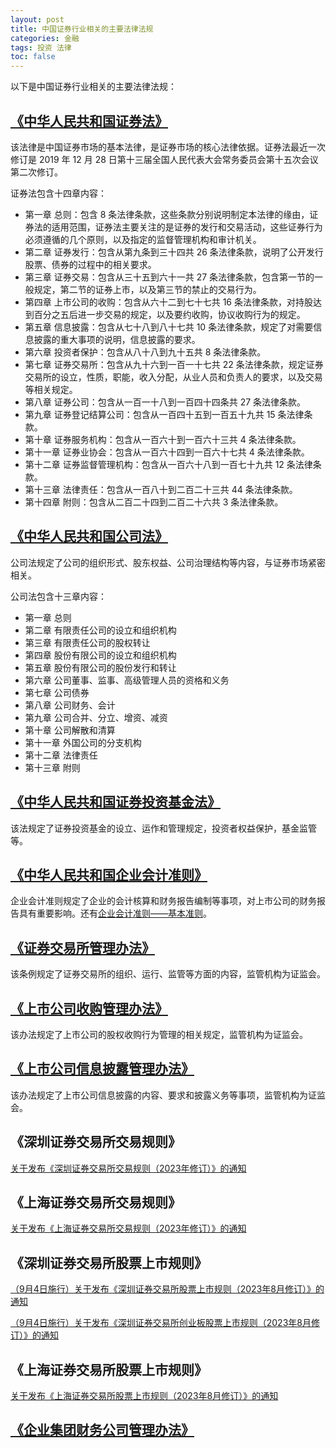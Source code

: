 ```yaml
---
layout: post
title: 中国证券行业相关的主要法律法规
categories: 金融
tags: 投资 法律
toc: false
---
```


以下是中国证券行业相关的主要法律法规：

## [**《中华人民共和国证券法》**](https://www.gov.cn/xinwen/2019-12/29/content_5464866.htm)

该法律是中国证券市场的基本法律，是证券市场的核心法律依据。证券法最近一次修订是 2019 年 12 月 28 日第十三届全国人民代表大会常务委员会第十五次会议第二次修订。

证券法包含十四章内容：

* 第一章 总则：包含 8 条法律条款，这些条款分别说明制定本法律的缘由，证券法的适用范围，证券法主要关注的是证券的发行和交易活动，这些证券行为必须遵循的几个原则，以及指定的监督管理机构和审计机关。
* 第二章 证券发行：包含从第九条到三十四共 26 条法律条款，说明了公开发行股票、债券的过程中的相关要求。
* 第三章 证券交易：包含从三十五到六十一共 27 条法律条款，包含第一节的一般规定，第二节的证券上市，以及第三节的禁止的交易行为。
* 第四章 上市公司的收购：包含从六十二到七十七共 16 条法律条款，对持股达到百分之五后进一步交易的规定，以及要约收购，协议收购行为的规定。
* 第五章 信息披露：包含从七十八到八十七共 10 条法律条款，规定了对需要信息披露的重大事项的说明，信息披露的要求。
* 第六章 投资者保护：包含从八十八到九十五共 8 条法律条款。
* 第七章 证券交易所：包含从九十六到一百一十七共 22 条法律条款，规定证券交易所的设立，性质，职能，收入分配，从业人员和负责人的要求，以及交易等相关规定。
* 第八章 证券公司：包含从一百一十八到一百四十四条共 27 条法律条款。
* 第九章 证券登记结算公司：包含从一百四十五到一百五十九共 15 条法律条款。
* 第十章 证券服务机构：包含从一百六十到一百六十三共 4 条法律条款。
* 第十一章 证券业协会：包含从一百六十四到一百六十七共 4 条法律条款。
* 第十二章 证券监督管理机构：包含从一百六十八到一百七十九共 12 条法律条款。
* 第十三章 法律责任：包含从一百八十到二百二十三共 44 条法律条款。
* 第十四章 附则：包含从二百二十四到二百二十六共 3 条法律条款。

## [《中华人民共和国公司法》](http://www.npc.gov.cn/zgrdw/npc/xinwen/2018-11/05/content_2065671.htm)

公司法规定了公司的组织形式、股东权益、公司治理结构等内容，与证券市场紧密相关。

公司法包含十三章内容：

* 第一章 总则
* 第二章 有限责任公司的设立和组织机构
* 第三章 有限责任公司的股权转让
* 第四章 股份有限公司的设立和组织机构
* 第五章 股份有限公司的股份发行和转让
* 第六章 公司董事、监事、高级管理人员的资格和义务
* 第七章 公司债券
* 第八章 公司财务、会计
* 第九章 公司合并、分立、增资、减资
* 第十章 公司解散和清算
* 第十一章 外国公司的分支机构
* 第十二章 法律责任
* 第十三章 附则

## [《中华人民共和国证券投资基金法》](https://flk.npc.gov.cn/detail2.html?MmM5MDlmZGQ2NzhiZjE3OTAxNjc4YmY3OTU4MDA3OTk)

该法规定了证券投资基金的设立、运作和管理规定，投资者权益保护，基金监管等。

## [《中华人民共和国企业会计准则》](http://kjs.mof.gov.cn/zt/kjzzss/kuaijizhunzeshishi/)

企业会计准则规定了企业的会计核算和财务报告编制等事项，对上市公司的财务报告具有重要影响。还有[企业会计准则——基本准则](https://www.gov.cn/gongbao/content/2007/content_549050.htm?eqid=fe7bd5340000692b00000003646717a1)。

## [《证券交易所管理办法》](http://www.csrc.gov.cn/csrc/c101834/c1496641/content.shtml)

该条例规定了证券交易所的组织、运行、监管等方面的内容，监管机构为证监会。

## [《上市公司收购管理办法》](http://www.csrc.gov.cn/csrc/c106256/c1653983/1653983/files/166-7%E3%80%8A%E4%B8%8A%E5%B8%82%E5%85%AC%E5%8F%B8%E6%94%B6%E8%B4%AD%E7%AE%A1%E7%90%86%E5%8A%9E%E6%B3%95%E3%80%8B.pdf)

该办法规定了上市公司的股权收购行为管理的相关规定，监管机构为证监会。

## [《上市公司信息披露管理办法》](http://www.csrc.gov.cn/csrc/c106256/c1653948/1653948/files/317acd342b4a437596920f576209385f.pdf)

该办法规定了上市公司信息披露的内容、要求和披露义务等事项，监管机构为证监会。

## 《深圳证券交易所交易规则》

[关于发布《深圳证券交易所交易规则（2023年修订）》的通知](http://www.szse.cn/lawrules/rule/stock/trade/t20230217_598773.html)

## 《上海证券交易所交易规则》

[关于发布《上海证券交易所交易规则（2023年修订）》的通知](http://www.sse.com.cn/lawandrules/sselawsrules/trade/universal/c/c_20230216_5716382.shtml)

## 《深圳证券交易所股票上市规则》

[（9月4日施行）关于发布《深圳证券交易所股票上市规则（2023年8月修订）》的通知](https://www.szse.cn/lawrules/rule/stock/supervision/mb/t20230804_602477.html)

[（9月4日施行）关于发布《深圳证券交易所创业板股票上市规则（2023年8月修订）》的通知](https://www.szse.cn/disclosure/notice/general/t20230804_602478.html)

## 《上海证券交易所股票上市规则》

 [关于发布《上海证券交易所股票上市规则（2023年8月修订）》的通知](http://www.sse.com.cn/lawandrules/sselawsrules/stocks/mainipo/c/c_20230804_5724639.shtml)

## [《企业集团财务公司管理办法》](https://www.gov.cn/zhengce/2022-10/14/content_5725782.htm)